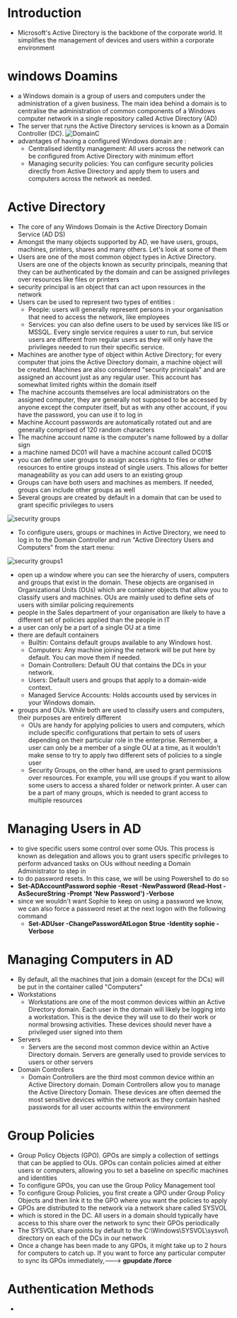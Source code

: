 # Introduction
- Microsoft's Active Directory is the backbone of the corporate world. It simplifies the management of devices and users within a corporate environment
# windows Doamins
- a Windows domain is a group of users and computers under the administration of a given business. The main idea behind a domain is to centralise the administration of common components of a Windows computer network in a single repository called Active Directory (AD)
- The server that runs the Active Directory services is known as a Domain Controller (DC).
![DomainC](https://github.com/Islamkafafy123/TryHackMe-WriteUps/blob/main/Pictures/dom.png)
- advantages of having a configured Windows domain are :
  - Centralised identity management: All users across the network can be configured from Active Directory with minimum effort
  - Managing security policies: You can configure security policies directly from Active Directory and apply them to users and computers across the network as needed.
# Active Directory
- The core of any Windows Domain is the Active Directory Domain Service (AD DS)
- Amongst the many objects supported by AD, we have users, groups, machines, printers, shares and many others. Let's look at some of them
- Users are one of the most common object types in Active Directory. Users are one of the objects known as security principals, meaning that they can be authenticated by the domain and can be assigned privileges over resources like files or printers
- security principal is an object that can act upon resources in the network
- Users can be used to represent two types of entities :
  - People: users will generally represent persons in your organisation that need to access the network, like employees
  - Services: you can also define users to be used by services like IIS or MSSQL. Every single service requires a user to run, but service users are different from regular users as they will only have the privileges needed to run their specific service.
- Machines are another type of object within Active Directory; for every computer that joins the Active Directory domain, a machine object will be created. Machines are also considered "security principals" and are assigned an account just as any regular user. This account has somewhat limited rights within the domain itself
- The machine accounts themselves are local administrators on the assigned computer, they are generally not supposed to be accessed by anyone except the computer itself, but as with any other account, if you have the password, you can use it to log in
- Machine Account passwords are automatically rotated out and are generally comprised of 120 random characters
- The machine account name is the computer's name followed by a dollar sign
- a machine named DC01 will have a machine account called DC01$
- you can define user groups to assign access rights to files or other resources to entire groups instead of single users. This allows for better manageability as you can add users to an existing group
- Groups can have both users and machines as members. If needed, groups can include other groups as well
- Several groups are created by default in a domain that can be used to grant specific privileges to users

![security groups](https://github.com/Islamkafafy123/TryHackMe-WriteUps/blob/main/Pictures/sec.jpeg)
- To configure users, groups or machines in Active Directory, we need to log in to the Domain Controller and run "Active Directory Users and Computers" from the start menu:
  
![security groups1](https://github.com/Islamkafafy123/TryHackMe-WriteUps/blob/main/Pictures/sec1.png)
- open up a window where you can see the hierarchy of users, computers and groups that exist in the domain. These objects are organised in Organizational Units (OUs) which are container objects that allow you to classify users and machines. OUs are mainly used to define sets of users with similar policing requirements
-  people in the Sales department of your organisation are likely to have a different set of policies applied than the people in IT
-  a user can only be a part of a single OU at a time
- there are default containers
  - Builtin: Contains default groups available to any Windows host.
  - Computers: Any machine joining the network will be put here by default. You can move them if needed.
  - Domain Controllers: Default OU that contains the DCs in your network.
  - Users: Default users and groups that apply to a domain-wide context.
  - Managed Service Accounts: Holds accounts used by services in your Windows domain.
- groups and OUs. While both are used to classify users and computers, their purposes are entirely different
  - OUs are handy for applying policies to users and computers, which include specific configurations that pertain to sets of users depending on their 
    particular role in the enterprise. Remember, a user can only be a member of a single OU at a time, as it wouldn't make sense to try to apply two different 
    sets of policies to a single user
  - Security Groups, on the other hand, are used to grant permissions over resources. For example, you will use groups if you want to allow some users to 
    access a shared folder or network printer. A user can be a part of many groups, which is needed to grant access to multiple resources
# Managing Users in AD
- to give specific users some control over some OUs. This process is known as delegation and allows you to grant users specific privileges to perform advanced tasks on OUs without needing a Domain Administrator to step in
-  to do password resets. In this case, we will be using Powershell to do so
  - **Set-ADAccountPassword sophie -Reset -NewPassword (Read-Host -AsSecureString -Prompt 'New Password') -Verbose**
- since we wouldn't want Sophie to keep on using a password we know, we can also force a password reset at the next logon with the following command
  - **Set-ADUser -ChangePasswordAtLogon $true -Identity sophie -Verbose**
# Managing Computers in AD
- By default, all the machines that join a domain (except for the DCs) will be put in the container called "Computers"
- Workstations
  - Workstations are one of the most common devices within an Active Directory domain. Each user in the domain will likely be logging into a workstation. This 
    is the device they will use to do their work or normal browsing activities. These devices should never have a privileged user signed into them
- Servers
  - Servers are the second most common device within an Active Directory domain. Servers are generally used to provide services to users or other servers
- Domain Controllers
  - Domain Controllers are the third most common device within an Active Directory domain. Domain Controllers allow you to manage the Active Directory Domain. 
    These devices are often deemed the most sensitive devices within the network as they contain hashed passwords for all user accounts within the environment
# Group Policies
- Group Policy Objects (GPO). GPOs are simply a collection of settings that can be applied to OUs. GPOs can contain policies aimed at either users or computers, allowing you to set a baseline on specific machines and identities
- To configure GPOs, you can use the Group Policy Management tool
- To configure Group Policies, you first create a GPO under Group Policy Objects and then link it to the GPO where you want the policies to apply
- GPOs are distributed to the network via a network share called SYSVOL
- which is stored in the DC. All users in a domain should typically have access to this share over the network to sync their GPOs periodically
- The SYSVOL share points by default to the C:\Windows\SYSVOL\sysvol\ directory on each of the DCs in our network
- Once a change has been made to any GPOs, it might take up to 2 hours for computers to catch up. If you want to force any particular computer to sync its GPOs immediately,---> **gpupdate /force**
# Authentication Methods
- 
